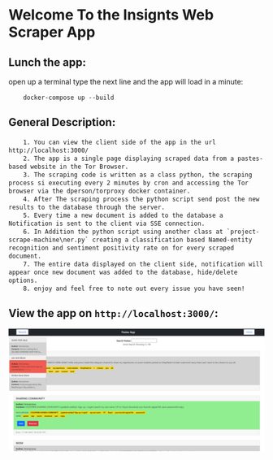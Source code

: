 # Welcome To the Insignts Web Scraper App

## Lunch the app:

open up a terminal type the next line and the app will load in a minute:

```
    docker-compose up --build
```

## General Description:

```
    1. You can view the client side of the app in the url http://localhost:3000/
    2. The app is a single page displaying scraped data from a pastes-based website in the Tor Browser.
    3. The scraping code is written as a class python, the scraping process si executing every 2 minutes by cron and accessing the Tor browser via the dperson/torproxy docker container.
    4. After The scraping process the python script send post the new results to the database through the server.
    5. Every time a new document is added to the database a Notification is sent to the client via SSE connection.
    6. In Addition the python script using another class at `project-scrape-machine\ner.py` creating a classification based Named-entity recognition and sentiment positivity rate on for every scraped document.
    7. The entire data displayed on the client side, notification will appear once new document was added to the database, hide/delete options.
    8. enjoy and feel free to note out every issue you have seen!
```

## View the app on `http://localhost:3000/`:

![Home Page Image](assets/scrape-pastes-app.png)
